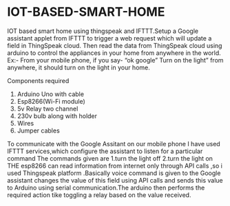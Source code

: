 # IOT-BASED-SMART-HOME
IOT based smart home using thingspeak and IFTTT.Setup a Google assistant applet from IFTTT to trigger a web request which will update a field in ThingSpeak cloud. Then read the data from ThingSpeak cloud using arduino to control the appliances in your home from anywhere in the world. Ex:- From your mobile phone, if you say- “ok google” Turn on the light” from anywhere, it should turn on the light in your home. 

Components required
1)	Arduino Uno with cable 
2)	Esp8266(Wi-Fi module) 
3)	5v Relay two channel 
4)	230v bulb along with holder 
5)	Wires 
6)	Jumper cables

To communicate with the Google Assitant on our mobile phone I have used IFTTT services,which configure the assistant to listen for a particular command
The commands given are
1.turn the light off
2.turn the light on
THE esp8266 can read information from internet only through API calls ,so i used Thingspeak platform .Basically voice command is given to the Google assistant changes the value of this field using API calls and sends this value to Arduino using serial communication.The arduino then performs the required action tike toggling a relay based on the value received.
